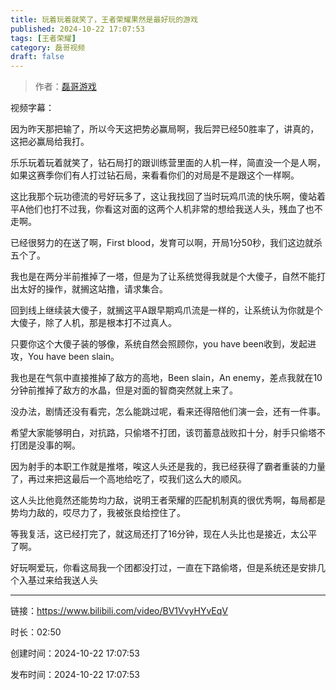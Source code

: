 ```yaml
---
title: 玩着玩着就笑了，王者荣耀果然是最好玩的游戏
published: 2024-10-22 17:07:53
tags: [王者荣耀]
category: 磊哥视频
draft: false
---
```



> 作者：[磊哥游戏](https://space.bilibili.com/268941858?spm_id_from=333.788.upinfo.head.click)

视频字幕：

因为昨天那把输了，所以今天这把势必赢局啊，我后羿已经50胜率了，讲真的，这把必赢局给我打。

乐乐玩着玩着就笑了，钻石局打的跟训练营里面的人机一样，简直没一个是人啊，如果这赛季你们有人打过钻石局，来看看你们的对局是不是跟这个一样啊。

这比我那个玩功德流的号好玩多了，这让我找回了当时玩鸡爪流的快乐啊，傻站着平A他们也打不过我，你看这对面的这两个人机非常的想给我送人头，残血了也不走啊。

已经很努力的在送了啊，First blood，发育可以啊，开局1分50秒，我们这边就杀五个了。

我也是在两分半前推掉了一塔，但是为了让系统觉得我就是个大傻子，自然不能打出太好的操作，就搁这站撸，请求集合。

回到线上继续装大傻子，就搁这平A跟早期鸡爪流是一样的，让系统认为你就是个大傻子，除了人机，那是根本打不过真人。

只要你这个大傻子装的够像，系统自然会照顾你，you have been收到，发起进攻，You have been slain。

我也是在气氛中直接推掉了敌方的高地，Been slain，An enemy，差点我就在10分钟前推掉了敌方的水晶，但是对面的智商突然就上来了。

没办法，剧情还没有看完，怎么能跳过呢，看来还得陪他们演一会，还有一件事。

希望大家能够明白，对抗路，只偷塔不打团，该罚蓄意战败扣十分，射手只偷塔不打团是没事的啊。

因为射手的本职工作就是推塔，唉这人头还是我的，我已经获得了霸者重装的力量了，再过来把这最后一个高地给吃了，哎我们这么大的顺风。

这人头比他竟然还能势均力敌，说明王者荣耀的匹配机制真的很优秀啊，每局都是势均力敌的，哎尽力了，我被张良给控住了。

等我复活，这已经打完了，就这局还打了16分钟，现在人头比也是接近，太公平了啊。

好玩啊爱玩，你看这局我一个团都没打过，一直在下路偷塔，但是系统还是安排几个入基过来给我送人头

---


链接：https://www.bilibili.com/video/BV1VvyHYvEqV



时长：02:50

创建时间：2024-10-22 17:07:53

发布时间：2024-10-22 17:07:53
